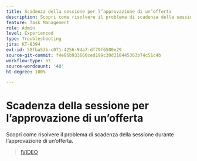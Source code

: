 ```yaml
---
title: Scadenza della sessione per l’approvazione di un’offerta
description: Scopri come risolvere il problema di scadenza della sessione durante l’approvazione di un’offerta.
feature: Task Management
role: Admin
level: Experienced
type: Troubleshooting
jira: KT-8394
exl-id: 58fba53b-c071-4256-94a7-df79f6500e29
source-git-commit: f4e86b933660ced199c30d318445363b74c51c4b
workflow-type: ht
source-wordcount: '40'
ht-degree: 100%

---
```


# Scadenza della sessione per l’approvazione di un’offerta

Scopri come risolvere il problema di scadenza della sessione durante l’approvazione di un’offerta.

>[!VIDEO](https://video.tv.adobe.com/v/335898?quality=12&learn=on)
